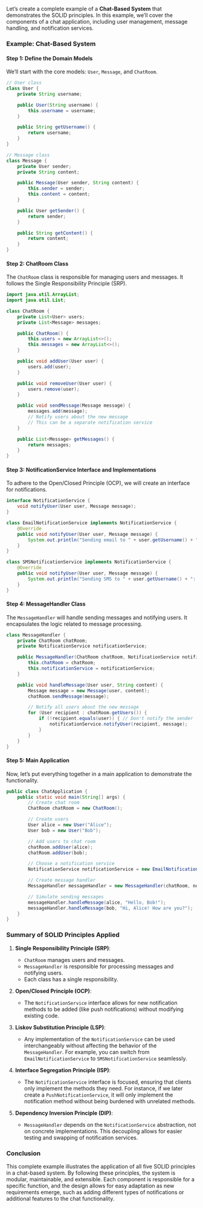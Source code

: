 Let’s create a complete example of a **Chat-Based System** that demonstrates the SOLID principles. In this example, we’ll cover the components of a chat application, including user management, message handling, and notification services.

### Example: Chat-Based System

#### Step 1: Define the Domain Models

We’ll start with the core models: `User`, `Message`, and `ChatRoom`.

```java
// User class
class User {
    private String username;

    public User(String username) {
        this.username = username;
    }

    public String getUsername() {
        return username;
    }
}

// Message class
class Message {
    private User sender;
    private String content;

    public Message(User sender, String content) {
        this.sender = sender;
        this.content = content;
    }

    public User getSender() {
        return sender;
    }

    public String getContent() {
        return content;
    }
}
```

#### Step 2: ChatRoom Class

The `ChatRoom` class is responsible for managing users and messages. It follows the Single Responsibility Principle (SRP).

```java
import java.util.ArrayList;
import java.util.List;

class ChatRoom {
    private List<User> users;
    private List<Message> messages;

    public ChatRoom() {
        this.users = new ArrayList<>();
        this.messages = new ArrayList<>();
    }

    public void addUser(User user) {
        users.add(user);
    }

    public void removeUser(User user) {
        users.remove(user);
    }

    public void sendMessage(Message message) {
        messages.add(message);
        // Notify users about the new message
        // This can be a separate notification service
    }

    public List<Message> getMessages() {
        return messages;
    }
}
```

#### Step 3: NotificationService Interface and Implementations

To adhere to the Open/Closed Principle (OCP), we will create an interface for notifications.

```java
interface NotificationService {
    void notifyUser(User user, Message message);
}

class EmailNotificationService implements NotificationService {
    @Override
    public void notifyUser(User user, Message message) {
        System.out.println("Sending email to " + user.getUsername() + ": " + message.getContent());
    }
}

class SMSNotificationService implements NotificationService {
    @Override
    public void notifyUser(User user, Message message) {
        System.out.println("Sending SMS to " + user.getUsername() + ": " + message.getContent());
    }
}
```

#### Step 4: MessageHandler Class

The `MessageHandler` will handle sending messages and notifying users. It encapsulates the logic related to message processing.

```java
class MessageHandler {
    private ChatRoom chatRoom;
    private NotificationService notificationService;

    public MessageHandler(ChatRoom chatRoom, NotificationService notificationService) {
        this.chatRoom = chatRoom;
        this.notificationService = notificationService;
    }

    public void handleMessage(User user, String content) {
        Message message = new Message(user, content);
        chatRoom.sendMessage(message);

        // Notify all users about the new message
        for (User recipient : chatRoom.getUsers()) {
            if (!recipient.equals(user)) { // Don't notify the sender
                notificationService.notifyUser(recipient, message);
            }
        }
    }
}
```

#### Step 5: Main Application

Now, let’s put everything together in a main application to demonstrate the functionality.

```java
public class ChatApplication {
    public static void main(String[] args) {
        // Create chat room
        ChatRoom chatRoom = new ChatRoom();

        // Create users
        User alice = new User("Alice");
        User bob = new User("Bob");

        // Add users to chat room
        chatRoom.addUser(alice);
        chatRoom.addUser(bob);

        // Choose a notification service
        NotificationService notificationService = new EmailNotificationService(); // or new SMSNotificationService();

        // Create message handler
        MessageHandler messageHandler = new MessageHandler(chatRoom, notificationService);

        // Simulate sending messages
        messageHandler.handleMessage(alice, "Hello, Bob!");
        messageHandler.handleMessage(bob, "Hi, Alice! How are you?");
    }
}
```

### Summary of SOLID Principles Applied

1. **Single Responsibility Principle (SRP)**:
    - `ChatRoom` manages users and messages.
    - `MessageHandler` is responsible for processing messages and notifying users.
    - Each class has a single responsibility.

2. **Open/Closed Principle (OCP)**:
    - The `NotificationService` interface allows for new notification methods to be added (like push notifications) without modifying existing code.

3. **Liskov Substitution Principle (LSP)**:
    - Any implementation of the `NotificationService` can be used interchangeably without affecting the behavior of the `MessageHandler`. For example, you can switch from `EmailNotificationService` to `SMSNotificationService` seamlessly.

4. **Interface Segregation Principle (ISP)**:
    - The `NotificationService` interface is focused, ensuring that clients only implement the methods they need. For instance, if we later create a `PushNotificationService`, it will only implement the notification method without being burdened with unrelated methods.

5. **Dependency Inversion Principle (DIP)**:
    - `MessageHandler` depends on the `NotificationService` abstraction, not on concrete implementations. This decoupling allows for easier testing and swapping of notification services.

### Conclusion

This complete example illustrates the application of all five SOLID principles in a chat-based system. By following these principles, the system is modular, maintainable, and extensible. Each component is responsible for a specific function, and the design allows for easy adaptation as new requirements emerge, such as adding different types of notifications or additional features to the chat functionality.